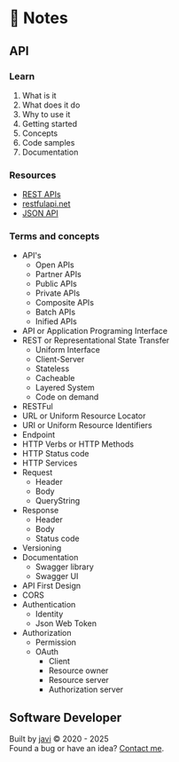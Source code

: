 # :memo: Notes
## API
### Learn
1. What is it
2. What does it do
3. Why to use it
4. Getting started
5. Concepts
6. Code samples
7. Documentation
### Resources
* [REST APIs](https://www.ibm.com/cloud/learn/rest-apis)
* [restfulapi.net](https://restfulapi.net/)
* [JSON API](https://jsonapi.org/)
### Terms and concepts
* API's
  - Open APIs
  - Partner APIs
  - Public APIs
  - Private APIs
  - Composite APIs
  - Batch APIs
  - Inified APIs
* API or Application Programing Interface
* REST or Representational State Transfer
  - Uniform Interface
  - Client-Server
  - Stateless
  - Cacheable
  - Layered System
  - Code on demand
* RESTFul
* URL or Uniform Resource Locator
* URI or Uniform Resource Identifiers
* Endpoint
* HTTP Verbs or HTTP Methods
* HTTP Status code
* HTTP Services
* Request
  - Header
  - Body
  - QueryString
* Response
  - Header
  - Body
  - Status code
* Versioning
* Documentation
  - Swagger library
  - Swagger UI
* API First Design
* CORS
* Authentication
  - Identity
  - Json Web Token
* Authorization
  - Permission
  * OAuth
    - Client
    - Resource owner
    - Resource server
    - Authorization server
## Software Developer
Built by [javi](https://github.com/javierandres-dev/) :copyright: 2020 - 2025  
Found a bug or have an idea? [Contact me](https://www.linkedin.com/in/javierandres-dev/).
